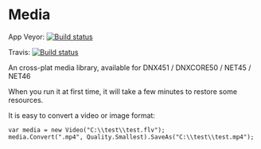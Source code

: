 # Media

App Veyor: [![Build status](https://ci.appveyor.com/api/projects/status/lthpo7x04l4b9dgt/branch/master?svg=true)](https://ci.appveyor.com/project/Kagamine/media/branch/master)

Travis: [![Build status](https://travis-ci.org/CodeComb/Media.svg)](https://travis-ci.org/CodeComb/Media)

An cross-plat media library, available for DNX451 / DNXCORE50 / NET45 / NET46

When you run it at first time, it will take a few minutes to restore some resources.

It is easy to convert a video or image format:

```
var media = new Video("C:\\test\\test.flv");
media.Convert(".mp4", Quality.Smallest).SaveAs("C:\\test\\test.mp4");
```
